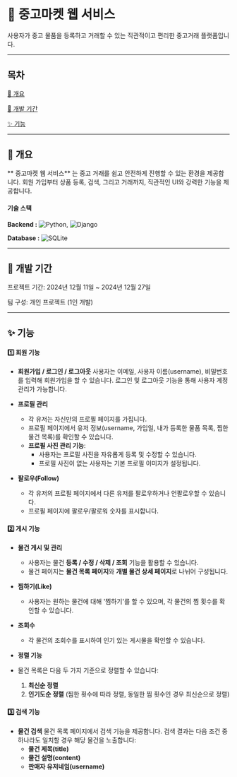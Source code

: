 # 🛒 중고마켓 웹 서비스
사용자가 중고 물품을 등록하고 거래할 수 있는 직관적이고 편리한 중고거래 플랫폼입니다.

----

## 목차
[ 📌 개요 ](#-개요)

[ 📅 개발 기간 ](#-개발-기간)

[ ✨ 기능 ](#-기능)

---

## 📌 개요
** 중고마켓 웹 서비스** 는 중고 거래를 쉽고 안전하게 진행할 수 있는 환경을 제공합니다.
회원 가입부터 상품 등록, 검색, 그리고 거래까지, 직관적인 UI와 강력한 기능을 제공합니다.

#### 기술 스택
**Backend :**
![Python](https://img.shields.io/badge/Python-3776AB?style=for-the-badge&logo=python&logoColor=white), 
![Django](https://img.shields.io/badge/Django-092E20?style=for-the-badge&logo=django&logoColor=white)

**Database :**
![SQLite](https://img.shields.io/badge/SQLite-003B57?style=for-the-badge&logo=SQLite&logoColor=white)

---

## 📅 개발 기간
프로젝트 기간: 2024년 12월 11일 ~ 2024년 12월 27일

팀 구성: 개인 프로젝트 (1인 개발)

---

## ✨ 기능
#### 1️⃣ 회원 기능
* **회원가입 / 로그인 / 로그아웃**
  사용자는 이메일, 사용자 이름(username), 비밀번호를 입력해 회원가입을 할 수 있습니다.
  로그인 및 로그아웃 기능을 통해 사용자 계정 관리가 가능합니다.

* **프로필 관리**
  * 각 유저는 자신만의 프로필 페이지를 가집니다.
  * 프로필 페이지에서 유저 정보(username, 가입일, 내가 등록한 물품 목록, 찜한 물건 목록)를 확인할 수 있습니다.
  * **프로필 사진 관리 기능**:
    * 사용자는 프로필 사진을 자유롭게 등록 및 수정할 수 있습니다.
    * 프로필 사진이 없는 사용자는 기본 프로필 이미지가 설정됩니다.

* **팔로우(Follow)**
  * 각 유저의 프로필 페이지에서 다른 유저를 팔로우하거나 언팔로우할 수 있습니다.
  * 프로필 페이지에 팔로우/팔로워 숫자를 표시합니다.

#### 2️⃣ 게시 기능
* **물건 게시 및 관리**
  * 사용자는 물건 **등록 / 수정 / 삭제 / 조회** 기능을 활용할 수 있습니다.
  * 물건 페이지는 **물건 목록 페이지**와 **개별 물건 상세 페이지**로 나뉘어 구성됩니다.

* **찜하기(Like)**
  * 사용자는 원하는 물건에 대해 '찜하기'를 할 수 있으며, 각 물건의 찜 횟수를 확인할 수 있습니다.

* **조회수**
  * 각 물건의 조회수를 표시하여 인기 있는 게시물을 확인할 수 있습니다.

* **정렬 기능**
* 물건 목록은 다음 두 가지 기준으로 정렬할 수 있습니다:
  1. **최신순 정렬**
  2. **인기도순 정렬** (찜한 횟수에 따라 정렬, 동일한 찜 횟수인 경우 최신순으로 정렬)

#### 3️⃣ 검색 기능
* **물건 검색**
  물건 목록 페이지에서 검색 기능을 제공합니다.
  검색 결과는 다음 조건 중 하나라도 일치할 경우 해당 물건을 노출합니다:
    * **물건 제목(title)**
    * **물건 설명(content)**
    * **판매자 유저네임(username)**

